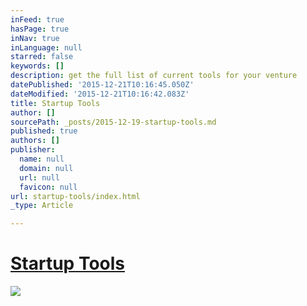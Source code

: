 ```yaml
---
inFeed: true
hasPage: true
inNav: true
inLanguage: null
starred: false
keywords: []
description: get the full list of current tools for your venture
datePublished: '2015-12-21T10:16:45.050Z'
dateModified: '2015-12-21T10:16:42.083Z'
title: Startup Tools
author: []
sourcePath: _posts/2015-12-19-startup-tools.md
published: true
authors: []
publisher:
  name: null
  domain: null
  url: null
  favicon: null
url: startup-tools/index.html
_type: Article

---
```

# [Startup Tools][0]
![](https://s3-us-west-2.amazonaws.com/the-grid-img/p/a19ad25c7b5764f9fcc0ed9351fb32d3aeb3fb50.jpg)

[0]: http://steveblank.com/tools-and-blogs-for-entrepreneurs/